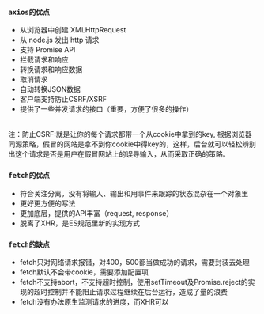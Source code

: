 
### `axios的优点`
* 从浏览器中创建 XMLHttpRequest
* 从 node.js 发出 http 请求
* 支持 Promise API
* 拦截请求和响应
* 转换请求和响应数据
* 取消请求
* 自动转换JSON数据
* 客户端支持防止CSRF/XSRF
* 提供了一些并发请求的接口（重要，方便了很多的操作）
<br>
注：防止CSRF:就是让你的每个请求都带一个从cookie中拿到的key, 根据浏览器同源策略，假冒的网站是拿不到你cookie中得key的，这样，后台就可以轻松辨别出这个请求是否是用户在假冒网站上的误导输入，从而采取正确的策略。

### `fetch的优点`
* 符合关注分离，没有将输入、输出和用事件来跟踪的状态混杂在一个对象里
* 更好更方便的写法
* 更加底层，提供的API丰富（request, response）
* 脱离了XHR，是ES规范里新的实现方式
### `fetch的缺点`
* fetch只对网络请求报错，对400，500都当做成功的请求，需要封装去处理
* fetch默认不会带cookie，需要添加配置项
* fetch不支持abort，不支持超时控制，使用setTimeout及Promise.reject的实现的超时控制并不能阻止请求过程继续在后台运行，造成了量的浪费
* fetch没有办法原生监测请求的进度，而XHR可以